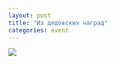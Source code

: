 ```yaml
---
layout: post
title: "Из дедовских наград"
categories: event
---
```

![](https://pics.livejournal.com/quillcraft/pic/000c750r)